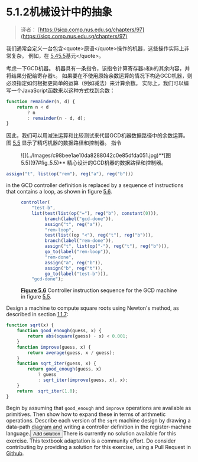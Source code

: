 # 5.1.2机械设计中的抽象

> 译者： [https://sicp.comp.nus.edu.sg/chapters/97](https://sicp.comp.nus.edu.sg/chapters/97)

我们通常会定义一台包含&lt;quote&gt;原语&lt;/quote&gt;操作的机器，这些操作实际上非常复杂。 例如，在 [5.4](109)[5.5](114)基元&lt;/quote&gt;。

考虑一下GCD机器。 机器具有一条指令，该指令计算寄存器`a`和`b`的其余内容，并将结果分配给寄存器`t`。 如果要在不使用原始余数运算的情况下构造GCD机器，则必须指定如何根据更简单的运算（例如减法）来计算余数。 实际上，我们可以编写一个JavaScript函数来以这种方式找到余数：

```js
function remainder(n, d) {
    return n < d
        ? n
        : remainder(n - d, d);
}
```

因此，我们可以用减法运算和比较测试来代替GCD机器数据路径中的余数运算。 图 [5.5](97#fig_5.5) 显示了精巧机器的数据路径和控制器。 指令

<figure>![](../Images/c98bee1ae10da8288042c0e85dfda051.jpg)**[图5.5](97#fig_5.5)** 精心设计的GCD机器的数据路径和控制器。</figure>

```js
assign("t", list(op("rem"), reg("a"), reg("b")))
```

in the GCD controller definition is replaced by a sequence of instructions that contains a loop, as shown in figure <ref name="fig:gcd-machine-rem-controller">[5.6](97#fig_5.6)</ref>.

<figure>

```js
controller(
    "test-b",
    list(test(list(op("="), reg("b"), constant(0))),
         branch(label("gcd-done")),
         assign("t", reg("a")),
         "rem-loop",
         test(list((op "<"), reg("t"), reg("b"))),
         branch(label("rem-done")),
         assign("t", list(op("-"), reg("t"), reg("b"))),
         go_to(label("rem-loop")),
         "rem-done",
         assign("a", reg("b")),
         assign("b", reg("t")),
         go_to(label("test-b"))),
    "gcd-done");
```

**[Figure 5.6](97#fig_5.6)** Controller instruction sequence for the GCD machine in figure <ref name="fig:gcd-machine-rem">[5.5](97#fig_5.5)</ref>.</figure>

<exercise>Design a machine to compute square roots using Newton's method, as described in section <ref name="sec:sqrt">[1.1.7](9)</ref>:

```js
function sqrt(x) {
    function good_enough(guess, x) {
        return abs(square(guess) - x) < 0.001;
    }
    function improve(guess, x) {
        return average(guess, x / guess);
    }
    function sqrt_iter(guess, x) {
        return good_enough(guess, x)
            ? guess
            : sqrt_iter(improve(guess, x), x);
    }
    return  sqrt_iter(1.0);
}
```

Begin by assuming that `good_enough` and `improve` operations are available as primitives. Then show how to expand these in terms of arithmetic operations. Describe each version of the `sqrt` machine design by drawing a data-path diagram and writing a controller definition in the register-machine language.<button class="btn btn-secondary solution_btn" data-toggle="collapse" href="#no_solution_97_1_div">Add solution</button>There is currently no solution available for this exercise. This textbook adaptation is a community effort. Do consider contributing by providing a solution for this exercise, using a Pull Request in [Github](https://github.com/source-academy/sicp).</exercise>